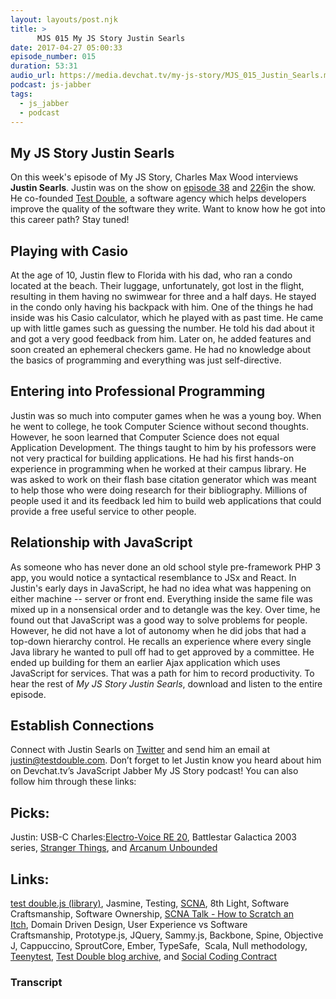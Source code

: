 ```yaml
---
layout: layouts/post.njk
title: >
      MJS 015 My JS Story Justin Searls
date: 2017-04-27 05:00:33
episode_number: 015
duration: 53:31
audio_url: https://media.devchat.tv/my-js-story/MJS_015_Justin_Searls.mp3
podcast: js-jabber
tags: 
  - js_jabber
  - podcast
---
```


## My JS Story&nbsp;Justin Searls
On this week's episode of My JS Story, Charles Max Wood interviews **Justin Searls**. Justin was on the show on [episode 38](https://devchat.tv/js-jabber/038-jsj-jasmine-with-justin-searls) and [226](https://devchat.tv/js-jabber/226-jsj-test-doubles-with-justin-searls)in the show. He co-founded [Test Double](http://testdouble.com/), a software agency which helps developers improve the quality of the software they write. Want to know how he got into this career path? Stay tuned!
## Playing&nbsp;with Casio
At the age of 10, Justin flew to Florida with his dad, who ran a condo located at the beach. Their luggage, unfortunately, got lost in the flight, resulting in&nbsp;them having no swimwear for three and a half days. He stayed in the condo only having his backpack with him. One of the things he had inside was his Casio calculator, which he played with as past time. He came up with little games such as guessing the number. He told his dad about it and got a very good feedback from him. Later on, he added features and soon created an ephemeral checkers game. He had no knowledge about the basics of programming and everything was just self-directive.
## Entering into Professional Programming
Justin was so much into computer games when he was a young boy. When he went to college, he took Computer Science without second thoughts. However, he soon learned that Computer Science does not equal Application Development. The things taught to him by his professors were not very practical for building applications. He had his first hands-on experience in programming when he worked at their campus library. He was asked to work on their flash base citation generator which was meant to help those who were doing research for their bibliography. Millions of people used it and its feedback led him to build web applications that could provide a free useful service to other people.
## Relationship with JavaScript
As someone who has never done an old school style pre-framework PHP 3 app, you would notice a syntactical resemblance to JSx and React.&nbsp;In Justin's early days in JavaScript, he had no idea what was happening on either machine -- server or front end. Everything inside the same file was mixed up in a nonsensical order and to detangle was the key. Over time, he found out that JavaScript was a good way to solve problems for people. However, he did not have a lot of autonomy when he did jobs that had a top-down hierarchy control. He recalls an experience where every single Java library he wanted to pull off had to get approved by a committee. He ended up building for them an earlier Ajax application which uses JavaScript for services. That was a path for him to record productivity. To hear the rest of _My JS Story Justin&nbsp;Searls_, download and listen&nbsp;to the entire episode.
## Establish Connections
Connect with Justin Searls on [Twitter](https://twitter.com/searls?ref_src=twsrc%5Egoogle%7Ctwcamp%5Eserp%7Ctwgr%5Eauthor) and send him an email at justin@testdouble.com. Don’t forget to let Justin know you heard about him on Devchat.tv’s JavaScript Jabber My JS Story podcast! You can also follow&nbsp;him through these&nbsp;links:
## Picks:
Justin: USB-C Charles:[Electro-Voice RE 20](http://www.electrovoice.com/product.php?id=91), Battlestar Galactica&nbsp;2003 series, [Stranger Things](https://www.netflix.com/ph/title/80057281), and [Arcanum Unbounded](https://brandonsanderson.com/books/cosmere-short-fiction/arcanum-unbounded/)
## Links:
[test double.js (library)](https://github.com/testdouble/testdouble.js),&nbsp;Jasmine, Testing,&nbsp;[SCNA](http://scna.softwarecraftsmanship.org/),&nbsp;8th Light,&nbsp;Software Craftsmanship,&nbsp;Software Ownership,&nbsp;[SCNA Talk - How to Scratch an Itch](http://blog.testdouble.com/posts/2016-12-01-a-creativity-talk.html),&nbsp;Domain Driven Design,&nbsp;User Experience vs Software Craftsmanship,&nbsp;Prototype.js,&nbsp;JQuery,&nbsp;Sammy.js,&nbsp;Backbone,&nbsp;Spine,&nbsp;ObjectiveJ,&nbsp;Cappuccino,&nbsp;SproutCore,&nbsp;Ember,&nbsp;TypeSafe, &nbsp;Scala,&nbsp;Null methodology, [Teenytest](https://github.com/testdouble/teenytest), [Test Double blog archive](http://blog.testdouble.com/archive), and&nbsp;[Social Coding Contract](http://blog.testdouble.com/posts/2014-12-02-the-social-coding-contract.html)

### Transcript


